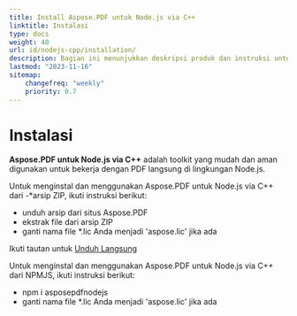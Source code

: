 ```yaml
---
title: Install Aspose.PDF untuk Node.js via C++
linktitle: Instalasi
type: docs
weight: 40
url: id/nodejs-cpp/installation/
description: Bagian ini menunjukkan deskripsi produk dan instruksi untuk menginstal Aspose.PDF untuk Node.js via C++.
lastmod: "2023-11-16"
sitemap:
    changefreq: "weekly"
    priority: 0.7
---
```


# Instalasi

**Aspose.PDF untuk Node.js via C++** adalah toolkit yang mudah dan aman digunakan untuk bekerja dengan PDF langsung di lingkungan Node.js.

Untuk menginstal dan menggunakan Aspose.PDF untuk Node.js via C++ dari -*arsip ZIP, ikuti instruksi berikut:

- unduh arsip dari situs Aspose.PDF
- ekstrak file dari arsip ZIP
- ganti nama file *.lic Anda menjadi 'aspose.lic' jika ada

Ikuti tautan untuk [Unduh Langsung](https://releases.aspose.com/pdf/nodejscpp/)

Untuk menginstal dan menggunakan Aspose.PDF untuk Node.js via C++ dari NPMJS, ikuti instruksi berikut:

- npm i asposepdfnodejs
- ganti nama file *.lic Anda menjadi 'aspose.lic' jika ada